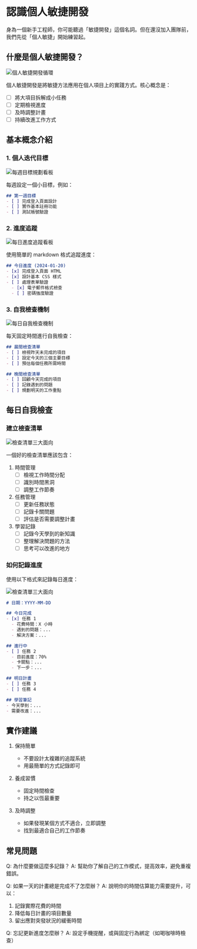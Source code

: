 # 認識個人敏捷開發

身為一個新手工程師，你可能聽過「敏捷開發」這個名詞。但在還沒加入團隊前，我們先從「個人敏捷」開始練習起。

## 什麼是個人敏捷開發？

![個人敏捷開發循環](images/personal-agile-cycle.svg)

個人敏捷開發是將敏捷方法應用在個人項目上的實踐方式。核心概念是：

- [ ] 將大項目拆解成小任務
- [ ] 定期檢視進度
- [ ] 及時調整計畫
- [ ] 持續改進工作方式

## 基本概念介紹

### 1. 個人迭代目標

![每週目標規劃看板](images/weekly-goals-board.svg)

每週設定一個小目標，例如：
```markdown
## 第一週目標
- [ ] 完成登入頁面設計
- [ ] 實作基本註冊功能
- [ ] 測試帳號驗證
```

### 2. 進度追蹤

![每日進度追蹤看板](images/daily-progress-tracker.svg)

使用簡單的 markdown 格式追蹤進度：
```markdown
## 今日進度 (2024-01-20)
- [x] 完成登入頁面 HTML
- [x] 設計基本 CSS 樣式
- [ ] 處理表單驗證
  - [x] 電子郵件格式檢查
  - [ ] 密碼強度驗證
```

### 3. 自我檢查機制

![每日自我檢查機制](images/daily-checklist.svg)

每天固定時間進行自我檢查：
```markdown
## 晨間檢查清單
- [ ] 檢視昨天未完成的項目
- [ ] 設定今天的三個主要目標
- [ ] 預估每個任務所需時間

## 晚間檢查清單
- [ ] 回顧今天完成的項目
- [ ] 記錄遇到的問題
- [ ] 規劃明天的工作重點
```

## 每日自我檢查

### 建立檢查清單

![檢查清單三大面向](images/checklist-categories.svg)

一個好的檢查清單應該包含：

1. 時間管理
   - [ ] 檢視工作時間分配
   - [ ] 識別時間黑洞
   - [ ] 調整工作節奏

2. 任務管理
   - [ ] 更新任務狀態
   - [ ] 記錄卡關問題
   - [ ] 評估是否需要調整計畫

3. 學習記錄
   - [ ] 記錄今天學到的新知識
   - [ ] 整理解決問題的方法
   - [ ] 思考可以改進的地方

### 如何記錄進度

使用以下格式來記錄每日進度：


![檢查清單三大面向](images/daily-record-template.svg)

```markdown
# 日期：YYYY-MM-DD

## 今日完成
- [x] 任務 1
  - 花費時間：X 小時
  - 遇到的問題：...
  - 解決方案：...

## 進行中
- [ ] 任務 2
  - 目前進度：70%
  - 卡關點：...
  - 下一步：...

## 明日計畫
- [ ] 任務 3
- [ ] 任務 4

## 學習筆記
- 今天學到：...
- 需要改進：...
```

## 實作建議

1. 保持簡單
   * 不要設計太複雜的追蹤系統
   * 用最簡單的方式記錄即可

2. 養成習慣
   * 固定時間檢查
   * 持之以恆最重要

3. 及時調整
   * 如果發現某個方式不適合，立即調整
   * 找到最適合自己的工作節奏

## 常見問題

Q: 為什麼要做這麼多記錄？
A: 幫助你了解自己的工作模式，提高效率，避免重複錯誤。

Q: 如果一天的計畫總是完成不了怎麼辦？
A: 說明你的時間估算能力需要提升，可以：
1. 記錄實際花費的時間
2. 降低每日計畫的項目數量
3. 留出應對突發狀況的緩衝時間

Q: 忘記更新進度怎麼辦？
A: 設定手機提醒，或與固定行為綁定（如喝咖啡時檢查） 